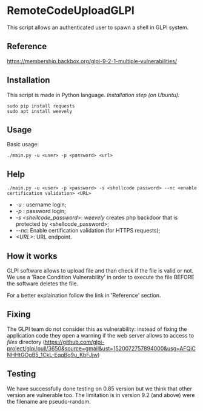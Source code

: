 # RemoteCodeUploadGLPI
This script allows an authenticated user to spawn a shell in GLPI system.

## Reference
https://membership.backbox.org/glpi-9-2-1-multiple-vulnerabilities/

## Installation
This script is made in Python language. 
*Installation step (on Ubuntu):*
```
sudo pip install requests
sudo apt install weevely
```

## Usage
Basic usage:
```
./main.py -u <user> -p <password> <url>
```

## Help
```
./main.py -u <user> -p <password> -s <shellcode password> --nc <enable certification validation> <URL>
```
- *-u <user>*: username login;
- *-p <password>*: password login;
- *-s <shellcode_password>*: *weevely* creates php backdoor that is protected by <shellcode_password>;
- *--nc*: Enable certification validation (for HTTPS requests);
- *\<URL\>*: URL endpoint.

## How it works
GLPI software allows to upload file and than check if the file is valid or not. We use a 'Race Condition Vulnerability' in order to execute the file BEFORE the software deletes the file.

For a better explaination follow the link in 'Reference' section.

## Fixing
The GLPI team do not consider this as vulnerability: instead of fixing the application code they open a warning if the web server allows to access to *files* directory (https://github.com/glpi-project/glpi/pull/3650&source=gmail&ust=1520072757894000&usg=AFQjCNHHtGOgB5_1CkL-EqgBo9u_KbFJjw)

## Testing
We have successfully done testing on 0.85 version but we think that other version are vulnerable too. The limitation is in version 9.2 (and above) were the filename are pseudo-random.
